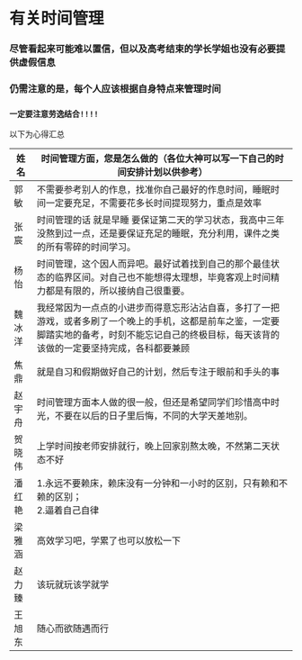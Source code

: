 有关时间管理
=========

### 尽管看起来可能难以置信，但以及高考结束的学长学姐也没有必要提供虚假信息<br>
### 仍需注意的是，每个人应该根据自身特点来管理时间<br>

### `一定要注意劳逸结合!!!!`<br>

以下为心得汇总<br>


| 姓名   | 时间管理方面，您是怎么做的（各位大神可以写一下自己的时间安排计划以供参考） |
| ------ | ------------------------------------------------------------ |
| 郭敏   | 不需要参考别人的作息，找准你自己最好的作息时间，睡眠时间一定要充足，不需要花多长时间提现努力，重点是效率 |
| 张宸   | 时间管理的话 就是早睡 要保证第二天的学习状态，我高中三年没熬到过一点，还是要保证充足的睡眠，充分利用，课件之类的所有零碎的时间学习。 |
| 杨怡   | 时间管理，这个因人而异吧。最好试着找到自己的那个最佳状态的临界区间。对自己也不能想得太理想，毕竟客观上时间精力都是有限的，所以接纳自己很重要。 |
| 魏冰洋 | 我经常因为一点点的小进步而得意忘形沾沾自喜，多打了一把游戏，或者多刷了一个晚上的手机，这都是前车之鉴，一定要脚踏实地的备考，时刻不能忘记自己的终极目标，每天该背的该做的一定要坚持完成，各科都要兼顾 |
| 焦鼎   | 就是自习和假期做好自己的计划，然后专注于眼前和手头的事       |
| 赵宇舟 | 时间管理方面本人做的很一般，但还是希望同学们珍惜高中时光，不要在以后的日子里后悔，不同的大学天差地别。 |
| 贺晓伟 | 上学时间按老师安排就行，晚上回家别熬太晚，不然第二天状态不好 |
| 潘红艳 | 1.永远不要赖床，赖床没有一分钟和一小时的区别，只有赖和不赖的区别；  <br /> 2.逼着自己自律 |
| 梁雅涵 | 高效学习吧，学累了也可以放松一下                             |
| 赵力臻 | 该玩就玩该学就学                                             |
| 王旭东 | 随心而欲随遇而行                                             |
